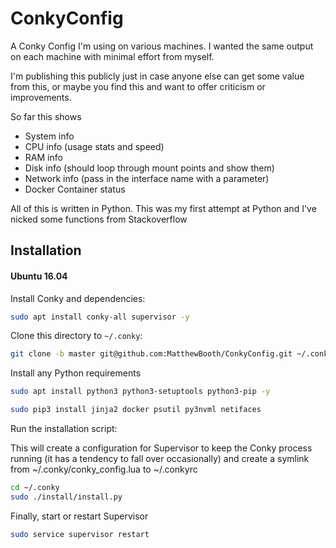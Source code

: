 # ConkyConfig

A Conky Config I'm using on various machines. I wanted the same output on each machine with minimal effort from myself.

I'm publishing this publicly just in case anyone else can get some value from this, or maybe you find this and want to offer criticism or improvements.

So far this shows
* System info
* CPU info (usage stats and speed)
* RAM info
* Disk info (should loop through mount points and show them)
* Network info (pass in the interface name with a parameter)
* Docker Container status

All of this is written in Python. This was my first attempt at Python and I've nicked some functions from Stackoverflow

## Installation
#### Ubuntu 16.04

Install Conky and dependencies:

```bash
sudo apt install conky-all supervisor -y
```

Clone this directory to `~/.conky`:

```bash
git clone -b master git@github.com:MatthewBooth/ConkyConfig.git ~/.conky
```

Install any Python requirements

```bash
sudo apt install python3 python3-setuptools python3-pip -y
```

```bash
sudo pip3 install jinja2 docker psutil py3nvml netifaces   
```

Run the installation script:

This will create a configuration for Supervisor to keep the Conky process running (it has a tendency to fall over occasionally) and create a symlink from ~/.conky/conky_config.lua to ~/.conkyrc

```bash
cd ~/.conky
sudo ./install/install.py
```

Finally, start or restart Supervisor

```bash
sudo service supervisor restart
```